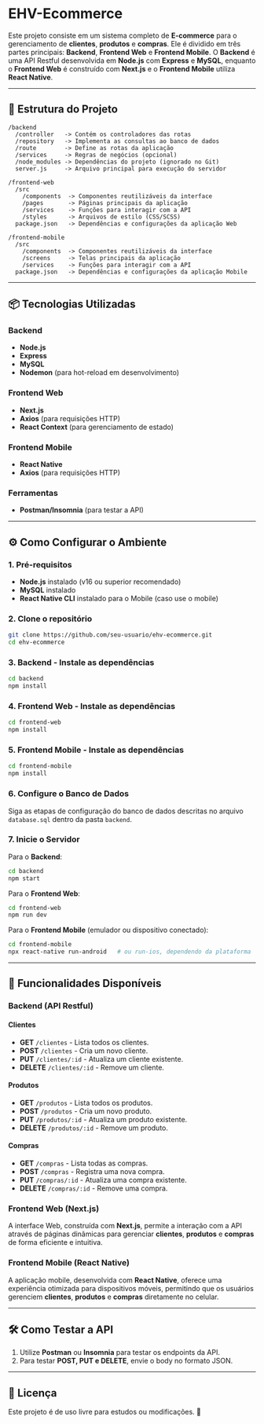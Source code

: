 # **EHV-Ecommerce**  

Este projeto consiste em um sistema completo de **E-commerce** para o gerenciamento de **clientes**, **produtos** e **compras**. Ele é dividido em três partes principais: **Backend**, **Frontend Web** e **Frontend Mobile**. O **Backend** é uma API Restful desenvolvida em **Node.js** com **Express** e **MySQL**, enquanto o **Frontend Web** é construído com **Next.js** e o **Frontend Mobile** utiliza **React Native**.

---

## **📁 Estrutura do Projeto**

```
/backend
  /controller   -> Contém os controladores das rotas
  /repository   -> Implementa as consultas ao banco de dados
  /route        -> Define as rotas da aplicação
  /services     -> Regras de negócios (opcional)
  /node_modules -> Dependências do projeto (ignorado no Git)
  server.js     -> Arquivo principal para execução do servidor

/frontend-web
  /src
    /components  -> Componentes reutilizáveis da interface
    /pages       -> Páginas principais da aplicação
    /services    -> Funções para interagir com a API
    /styles      -> Arquivos de estilo (CSS/SCSS)
  package.json   -> Dependências e configurações da aplicação Web

/frontend-mobile
  /src
    /components  -> Componentes reutilizáveis da interface
    /screens     -> Telas principais da aplicação
    /services    -> Funções para interagir com a API
  package.json   -> Dependências e configurações da aplicação Mobile
```

---

## **📦 Tecnologias Utilizadas**

### **Backend**
- **Node.js**
- **Express**
- **MySQL**
- **Nodemon** (para hot-reload em desenvolvimento)

### **Frontend Web**
- **Next.js**
- **Axios** (para requisições HTTP)
- **React Context** (para gerenciamento de estado)

### **Frontend Mobile**
- **React Native**
- **Axios** (para requisições HTTP)

### **Ferramentas**
- **Postman/Insomnia** (para testar a API)

---

## **⚙️ Como Configurar o Ambiente**

### **1. Pré-requisitos**
- **Node.js** instalado (v16 ou superior recomendado)
- **MySQL** instalado
- **React Native CLI** instalado para o Mobile (caso use o mobile)

### **2. Clone o repositório**
```bash
git clone https://github.com/seu-usuario/ehv-ecommerce.git
cd ehv-ecommerce
```

### **3. Backend - Instale as dependências**
```bash
cd backend
npm install
```

### **4. Frontend Web - Instale as dependências**
```bash
cd frontend-web
npm install
```

### **5. Frontend Mobile - Instale as dependências**
```bash
cd frontend-mobile
npm install
```

### **6. Configure o Banco de Dados**
Siga as etapas de configuração do banco de dados descritas no arquivo `database.sql` dentro da pasta `backend`.

### **7. Inicie o Servidor**
Para o **Backend**:
```bash
cd backend
npm start
```

Para o **Frontend Web**:
```bash
cd frontend-web
npm run dev
```

Para o **Frontend Mobile** (emulador ou dispositivo conectado):
```bash
cd frontend-mobile
npx react-native run-android   # ou run-ios, dependendo da plataforma
```

---

## **🚀 Funcionalidades Disponíveis**

### **Backend (API Restful)**

#### **Clientes**
- **GET** `/clientes` - Lista todos os clientes.
- **POST** `/clientes` - Cria um novo cliente.
- **PUT** `/clientes/:id` - Atualiza um cliente existente.
- **DELETE** `/clientes/:id` - Remove um cliente.

#### **Produtos**
- **GET** `/produtos` - Lista todos os produtos.
- **POST** `/produtos` - Cria um novo produto.
- **PUT** `/produtos/:id` - Atualiza um produto existente.
- **DELETE** `/produtos/:id` - Remove um produto.

#### **Compras**
- **GET** `/compras` - Lista todas as compras.
- **POST** `/compras` - Registra uma nova compra.
- **PUT** `/compras/:id` - Atualiza uma compra existente.
- **DELETE** `/compras/:id` - Remove uma compra.

### **Frontend Web (Next.js)**
A interface Web, construída com **Next.js**, permite a interação com a API através de páginas dinâmicas para gerenciar **clientes**, **produtos** e **compras** de forma eficiente e intuitiva.

### **Frontend Mobile (React Native)**
A aplicação mobile, desenvolvida com **React Native**, oferece uma experiência otimizada para dispositivos móveis, permitindo que os usuários gerenciem **clientes**, **produtos** e **compras** diretamente no celular.

---

## **🛠️ Como Testar a API**

1. Utilize **Postman** ou **Insomnia** para testar os endpoints da API.
2. Para testar **POST, PUT e DELETE**, envie o body no formato JSON.

---

## **📄 Licença**

Este projeto é de uso livre para estudos ou modificações. 🚀